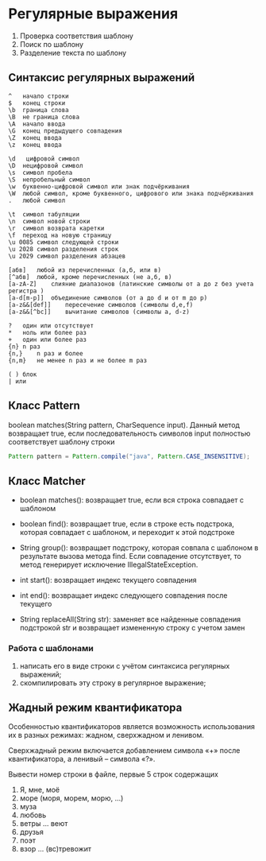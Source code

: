# Регулярные выражения

1. Проверка соответствия шаблону
2. Поиск по шаблону
3. Разделение текста по шаблону

## Синтаксис регулярных выражений

```
^   начало строки
$   конец строки
\b  граница слова
\B  не граница слова
\A  начало ввода
\G  конец предыдущего совпадения
\Z  конец ввода
\z  конец ввода
```

```
\d   цифровой символ
\D  нецифровой символ
\s  символ пробела
\S  непробельный символ
\w  буквенно-цифровой символ или знак подчёркивания
\W  любой символ, кроме буквенного, цифрового или знака подчёркивания
.   любой символ
```

```
\t  символ табуляции
\n  символ новой строки
\r  символ возврата каретки
\f  переход на новую страницу
\u 0085 символ следующей строки
\u 2028 символ разделения строк
\u 2029 символ разделения абзацев
```

```
[абв]   любой из перечисленных (а,б, или в)
[^абв]  любой, кроме перечисленных (не а,б, в)
[a-zA-Z]    слияние диапазонов (латинские символы от a до z без учета регистра )
[a-d[m-p]]  объединение символов (от a до d и от m до p)
[a-z&&[def]]    пересечение символов (символы d,e,f)
[a-z&&[^bc]]    вычитание символов (символы a, d-z)
```

```
?   один или отсутствует     
*   ноль или более раз         
+   один или более раз
{n} n раз                
{n,}    n раз и более
{n,m}   не менее n раз и не более m раз
```

```
( ) блок
| или 
```

## Класс Pattern

boolean matches(String pattern, CharSequence input).
Данный метод возвращает true, если последовательность символов input полностью соответствует шаблону строки 

```java
Pattern pattern = Pattern.compile("java", Pattern.CASE_INSENSITIVE);
```

## Класс Matcher 

- boolean matches(): возвращает true, если вся строка совпадает с шаблоном

- boolean find(): возвращает true, если в строке есть подстрока, которая совпадает с шаблоном, и переходит к этой подстроке

- String group(): возвращает подстроку, которая совпала с шаблоном в результате вызова метода find. Если совпадение отсутствует, то метод генерирует исключение IllegalStateException.

- int start(): возвращает индекс текущего совпадения

- int end(): возвращает индекс следующего совпадения после текущего

- String replaceAll(String str): заменяет все найденные совпадения подстрокой str и возвращает измененную строку с учетом замен

### Работа с шаблонами

1. написать его в виде строки с учётом синтаксиса регулярных выражений;
2. скомпилировать эту строку в регулярное выражение;

## Жадный режим квантификатора

Особенностью квантификаторов является возможность использования их в разных режимах:
жадном, сверхжадном и ленивом.

Сверхжадный режим включается добавлением символа «+» после квантификатора,
а ленивый – символа «?».

Вывести номер строки в файле, первые 5 строк содержащих
1. Я, мне, моё
2. море (моря, морем, морю, ...)
3. муза
4. любовь
5. ветры ... веют
6. друзья
7. поэт
8. взор ... (вс)тревожит